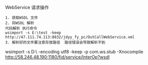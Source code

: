 WebService 请求操作
```text
1. 获取WSDL 文件
2. 将WSDL 解析
代码解析 执行命令
wsimport -s E:\test -keep http://47.111.74.113:8832/jdyy_fy_pc/OutCallWebService.xml
3. 解析好的文件要注意存放路径  路径错误会导致解析不到
```

wsimport -s D:\ -encoding utf8 -keep -p com.ws.stub -Xnocompile http://58.246.48.190:1180/fid/service/InterOp?wsdl

























